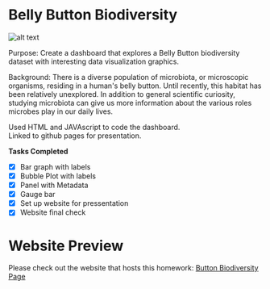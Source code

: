 # Belly Button Biodiversity

![alt text](http://robdunnlab.com/wp-content/uploads/microbes-sem.jpg)

Purpose:  Create a dashboard that explores a Belly Button biodiversity dataset with interesting data visualization graphics.

Background: There is a diverse population of microbiota, or microscopic organisms, residing in a human's belly button. Until recently, this habitat has been relatively unexplored.  In addition to general scientific curiosity, studying microbiota can give us more information about the various roles microbes play in our daily lives.

Used HTML and JAVAscript to code the dashboard.  
Linked to github pages for presentation.

**Tasks Completed**
- [x] Bar graph with labels 
- [x] Bubble Plot with labels
- [x] Panel with Metadata
- [x] Gauge bar
- [x] Set up website for pressentation
- [x] Website final check

# Website Preview

Please check out the website that hosts this homework: [Button Biodiversity Page](https://jzmtwong.github.io/)
